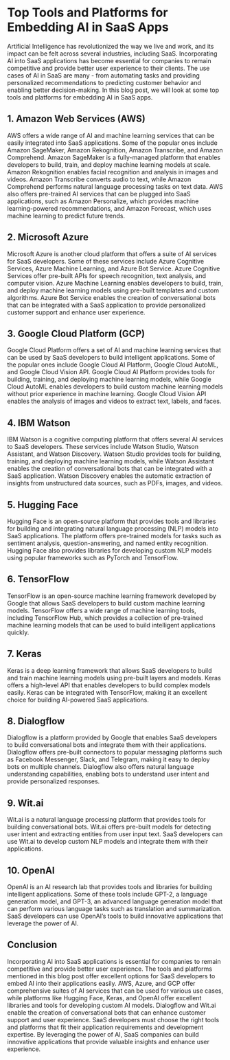 # Top Tools and Platforms for Embedding AI in SaaS Apps

Artificial Intelligence has revolutionized the way we live and work, and its impact can be felt across several industries, including SaaS. Incorporating AI into SaaS applications has become essential for companies to remain competitive and provide better user experience to their clients. The use cases of AI in SaaS are many - from automating tasks and providing personalized recommendations to predicting customer behavior and enabling better decision-making. In this blog post, we will look at some top tools and platforms for embedding AI in SaaS apps.

## 1. Amazon Web Services (AWS)

AWS offers a wide range of AI and machine learning services that can be easily integrated into SaaS applications. Some of the popular ones include Amazon SageMaker, Amazon Rekognition, Amazon Transcribe, and Amazon Comprehend. Amazon SageMaker is a fully-managed platform that enables developers to build, train, and deploy machine learning models at scale. Amazon Rekognition enables facial recognition and analysis in images and videos. Amazon Transcribe converts audio to text, while Amazon Comprehend performs natural language processing tasks on text data. AWS also offers pre-trained AI services that can be plugged into SaaS applications, such as Amazon Personalize, which provides machine learning-powered recommendations, and Amazon Forecast, which uses machine learning to predict future trends.

## 2. Microsoft Azure

Microsoft Azure is another cloud platform that offers a suite of AI services for SaaS developers. Some of these services include Azure Cognitive Services, Azure Machine Learning, and Azure Bot Service. Azure Cognitive Services offer pre-built APIs for speech recognition, text analysis, and computer vision. Azure Machine Learning enables developers to build, train, and deploy machine learning models using pre-built templates and custom algorithms. Azure Bot Service enables the creation of conversational bots that can be integrated with a SaaS application to provide personalized customer support and enhance user experience.

## 3. Google Cloud Platform (GCP)

Google Cloud Platform offers a set of AI and machine learning services that can be used by SaaS developers to build intelligent applications. Some of the popular ones include Google Cloud AI Platform, Google Cloud AutoML, and Google Cloud Vision API. Google Cloud AI Platform provides tools for building, training, and deploying machine learning models, while Google Cloud AutoML enables developers to build custom machine learning models without prior experience in machine learning. Google Cloud Vision API enables the analysis of images and videos to extract text, labels, and faces.

## 4. IBM Watson

IBM Watson is a cognitive computing platform that offers several AI services to SaaS developers. These services include Watson Studio, Watson Assistant, and Watson Discovery. Watson Studio provides tools for building, training, and deploying machine learning models, while Watson Assistant enables the creation of conversational bots that can be integrated with a SaaS application. Watson Discovery enables the automatic extraction of insights from unstructured data sources, such as PDFs, images, and videos.

## 5. Hugging Face

Hugging Face is an open-source platform that provides tools and libraries for building and integrating natural language processing (NLP) models into SaaS applications. The platform offers pre-trained models for tasks such as sentiment analysis, question-answering, and named entity recognition. Hugging Face also provides libraries for developing custom NLP models using popular frameworks such as PyTorch and TensorFlow.

## 6. TensorFlow

TensorFlow is an open-source machine learning framework developed by Google that allows SaaS developers to build custom machine learning models. TensorFlow offers a wide range of machine learning tools, including TensorFlow Hub, which provides a collection of pre-trained machine learning models that can be used to build intelligent applications quickly.

## 7. Keras

Keras is a deep learning framework that allows SaaS developers to build and train machine learning models using pre-built layers and models. Keras offers a high-level API that enables developers to build complex models easily. Keras can be integrated with TensorFlow, making it an excellent choice for building AI-powered SaaS applications.

## 8. Dialogflow

Dialogflow is a platform provided by Google that enables SaaS developers to build conversational bots and integrate them with their applications. Dialogflow offers pre-built connectors to popular messaging platforms such as Facebook Messenger, Slack, and Telegram, making it easy to deploy bots on multiple channels. Dialogflow also offers natural language understanding capabilities, enabling bots to understand user intent and provide personalized responses.

## 9. Wit.ai

Wit.ai is a natural language processing platform that provides tools for building conversational bots. Wit.ai offers pre-built models for detecting user intent and extracting entities from user input text. SaaS developers can use Wit.ai to develop custom NLP models and integrate them with their applications.

## 10. OpenAI

OpenAI is an AI research lab that provides tools and libraries for building intelligent applications. Some of these tools include GPT-2, a language generation model, and GPT-3, an advanced language generation model that can perform various language tasks such as translation and summarization. SaaS developers can use OpenAI’s tools to build innovative applications that leverage the power of AI.

## Conclusion

Incorporating AI into SaaS applications is essential for companies to remain competitive and provide better user experience. The tools and platforms mentioned in this blog post offer excellent options for SaaS developers to embed AI into their applications easily. AWS, Azure, and GCP offer comprehensive suites of AI services that can be used for various use cases, while platforms like Hugging Face, Keras, and OpenAI offer excellent libraries and tools for developing custom AI models. Dialogflow and Wit.ai enable the creation of conversational bots that can enhance customer support and user experience. SaaS developers must choose the right tools and platforms that fit their application requirements and development expertise. By leveraging the power of AI, SaaS companies can build innovative applications that provide valuable insights and enhance user experience.
